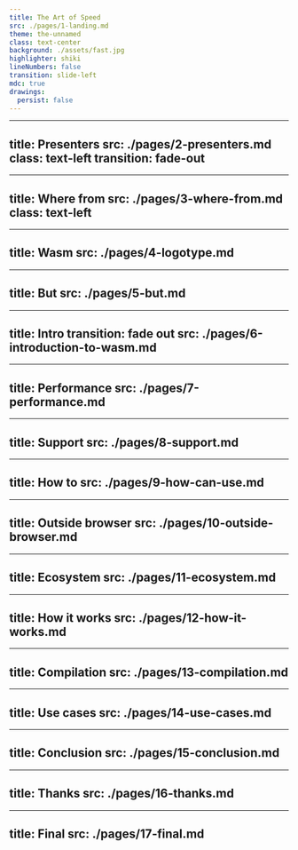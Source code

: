 ```yaml
---
title: The Art of Speed
src: ./pages/1-landing.md
theme: the-unnamed
class: text-center
background: ./assets/fast.jpg
highlighter: shiki
lineNumbers: false
transition: slide-left
mdc: true
drawings:
  persist: false
---
```


---
title: Presenters
src: ./pages/2-presenters.md
class: text-left
transition: fade-out
---

---
title: Where from
src: ./pages/3-where-from.md
class: text-left
---

---
title: Wasm
src: ./pages/4-logotype.md
---

---
title: But
src: ./pages/5-but.md
---

---
title: Intro
transition: fade out
src: ./pages/6-introduction-to-wasm.md
---

---
title: Performance
src: ./pages/7-performance.md
---

---
title: Support
src: ./pages/8-support.md
---

---
title: How to
src: ./pages/9-how-can-use.md
---

---
title: Outside browser
src: ./pages/10-outside-browser.md
---

---
title: Ecosystem
src: ./pages/11-ecosystem.md
---

---
title: How it works
src: ./pages/12-how-it-works.md
---


---
title: Compilation
src: ./pages/13-compilation.md
---

---
title: Use cases
src: ./pages/14-use-cases.md
---

---
title: Conclusion
src: ./pages/15-conclusion.md
---

---
title: Thanks
src: ./pages/16-thanks.md
---

---
title: Final
src: ./pages/17-final.md
---
